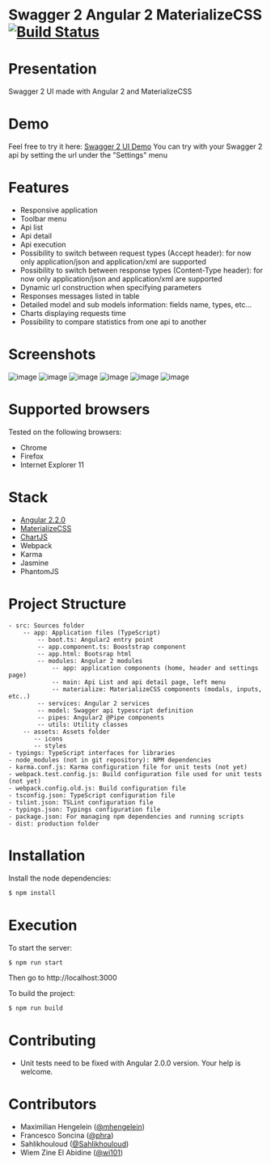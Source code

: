 Swagger 2 Angular 2 MaterializeCSS [![Build Status](https://travis-ci.org/RedFroggy/swagger2-angular2-materialize.svg?branch=master)](https://travis-ci.org/RedFroggy/swagger2-angular2-materialize)
==========

# Presentation
Swagger 2 UI made with Angular 2 and MaterializeCSS

# Demo
Feel free to try it here: [Swagger 2 UI Demo](http://public.redfroggy.fr/swagger2)
You can try with your Swagger 2 api by setting the url under the "Settings" menu

# Features
- Responsive application
- Toolbar menu
- Api list
- Api detail
- Api execution
- Possibility to switch between request types (Accept header): for now only application/json and application/xml are supported
- Possibility to switch between response types (Content-Type header): for now only application/json and application/xml are supported
- Dynamic url construction when specifying parameters
- Responses messages listed in table
- Detailed model and sub models information: fields name, types, etc...
- Charts displaying requests time
- Possibility to compare statistics from one api to another

# Screenshots
![image](http://i.imgur.com/2aXJ3TK.png?1)
![image](http://i.imgur.com/zUvFBFB.png?1)
![image](http://i.imgur.com/ddWJJgF.png?1)
![image](http://i.imgur.com/UWzzSii.png?1)
![image](http://i.imgur.com/WD53mGp.png?1)
![image](http://i.imgur.com/oqZ3Xec.png?1) 

# Supported browsers
Tested on the following browsers:
- Chrome
- Firefox
- Internet Explorer 11

# Stack
- [Angular 2.2.0](https://angular.io)
- [MaterializeCSS](http://materializecss.com)
- [ChartJS](http://www.chartjs.org/)
- Webpack
- Karma
- Jasmine
- PhantomJS

# Project Structure

```
- src: Sources folder
    -- app: Application files (TypeScript)
		-- boot.ts: Angular2 entry point
		-- app.component.ts: Booststrap component
		-- app.html: Bootsrap html
		-- modules: Angular 2 modules
		    -- app: application components (home, header and settings page)
		    -- main: Api List and api detail page, left menu
		    -- materialize: MaterializeCSS components (modals, inputs, etc..)
		-- services: Angular 2 services
		-- model: Swagger api typescript definition
		-- pipes: Angular2 @Pipe components
		-- utils: Utility classes
    -- assets: Assets folder
	   -- icons
	   -- styles
- typings: TypeScript interfaces for libraries
- node_modules (not in git repository): NPM dependencies
- karma.conf.js: Karma configuration file for unit tests (not yet)
- webpack.test.config.js: Build configuration file used for unit tests (not yet)
- webpack.config.old.js: Build configuration file
- tsconfig.json: TypeScript configuration file
- tslint.json: TSLint configuration file
- typings.json: Typings configuration file
- package.json: For managing npm dependencies and running scripts
- dist: production folder
```


# Installation
Install the node dependencies:
```bash
$ npm install
```

# Execution
To start the server:
```bash
$ npm run start
```
Then go to http://localhost:3000

To build the project:
```bash
$ npm run build
```

# Contributing
* Unit tests need to be fixed with Angular 2.0.0 version. Your help is welcome.

# Contributors

* Maximilian Hengelein ([@mhengelein](https://github.com/mhengelein))
* Francesco Soncina ([@phra](https://github.com/phra))
* Sahlikhouloud ([@Sahlikhouloud](https://github.com/Sahlikhouloud))
* Wiem Zine El Abidine ([@wi101](https://github.com/wi101))